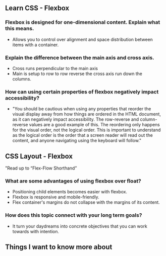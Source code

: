 ## Learn CSS - Flexbox

### Flexbox is designed for one-dimensional content. Explain what this means.
* Allows you to control over alignment and space distribution between items with a container. 

### Explain the difference between the main axis and cross axis.
* Cross runs perpendicular to the main axis
* Main is setup to row to row reverse the cross axis run down the columns.

### How can using certain properties of flexbox negatively impact accessibility?

* "You should be cautious when using any properties that reorder the visual display away from how things are ordered in the HTML document, as it can negatively impact accessibility. The row-reverse and column-reverse values are a good example of this. The reordering only happens for the visual order, not the logical order. This is important to understand as the logical order is the order that a screen reader will read out the content, and anyone navigating using the keyboard will follow."

## CSS Layout - Flexbox

"Read up to “Flex-Flow Shorthand”

### What are some advantages of using flexbox over float?
* Positioning child elements becomes easier with flexbox.
* Flexbox is responsive and mobile-friendly.
* Flex container's margins do not collapse with the margins of its content.

### How does this topic connect with your long term goals?
* It turn your daydreams into concrete objectives that you can work towards with intention.

## Things I want to know more about
